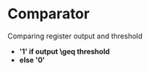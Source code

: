 # Comparator

Comparing register output and threshold
* **'1' if output \geq threshold** 
* **else '0'**
